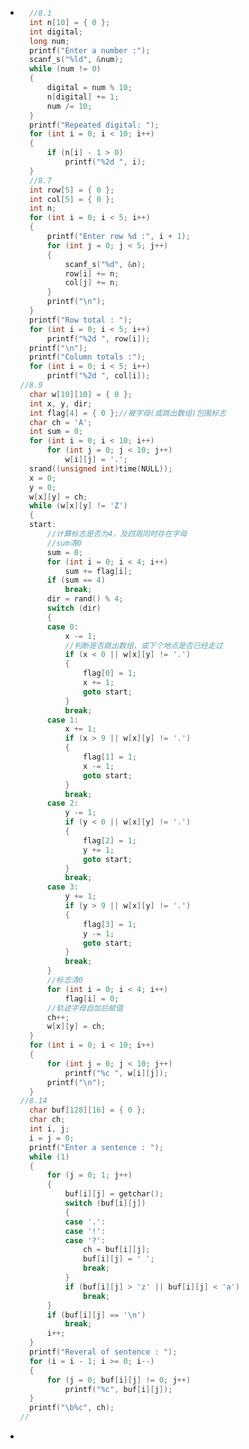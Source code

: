- ```c
  	//8.1
  	int n[10] = { 0 };
  	int digital;
  	long num;
  	printf("Enter a number :");
  	scanf_s("%ld", &num);
  	while (num != 0)
  	{
  		digital = num % 10;
  		n[digital] += 1;
  		num /= 10;
  	}
  	printf("Repeated digital: ");
  	for (int i = 0; i < 10; i++)
  	{
  		if (n[i] - 1 > 0)
  			printf("%2d ", i);
  	}
  	//8.7
  	int row[5] = { 0 };
  	int col[5] = { 0 };
  	int n;
  	for (int i = 0; i < 5; i++)
  	{
  		printf("Enter row %d :", i + 1);
  		for (int j = 0; j < 5; j++)
  		{
  			scanf_s("%d", &n);
  			row[i] += n;
  			col[j] += n;
  		}
  		printf("\n");
  	}
  	printf("Row total : ");
  	for (int i = 0; i < 5; i++)
  		printf("%2d ", row[i]);
  	printf("\n");
  	printf("Column totals :");
  	for (int i = 0; i < 5; i++)
  		printf("%2d ", col[i]);
  //8.9
  	char w[10][10] = { 0 };
  	int x, y, dir;
  	int flag[4] = { 0 };//被字母(或跳出数组)包围标志
  	char ch = 'A';
  	int sum = 0;
  	for (int i = 0; i < 10; i++)
  		for (int j = 0; j < 10; j++)
  			w[i][j] = '.';
  	srand((unsigned int)time(NULL));
  	x = 0;
  	y = 0;
  	w[x][y] = ch;
  	while (w[x][y] != 'Z')
  	{
  	start:
  		//计算标志是否为4，及四周同时存在字母
  		//sum清0
  		sum = 0;
  		for (int i = 0; i < 4; i++)
  			sum += flag[i];
  		if (sum == 4)
  			break;
  		dir = rand() % 4;
  		switch (dir)
  		{
  		case 0:
  			x -= 1;
  			//判断是否跳出数组，或下个地点是否已经走过
  			if (x < 0 || w[x][y] != '.')
  			{
  				flag[0] = 1;
  				x += 1;
  				goto start;
  			}
  			break;
  		case 1:
  			x += 1;
  			if (x > 9 || w[x][y] != '.')
  			{
  				flag[1] = 1;
  				x -= 1;
  				goto start;
  			}
  			break;
  		case 2:
  			y -= 1;
  			if (y < 0 || w[x][y] != '.')
  			{
  				flag[2] = 1;
  				y += 1;
  				goto start;
  			}
  			break;
  		case 3:
  			y += 1;
  			if (y > 9 || w[x][y] != '.')
  			{
  				flag[3] = 1;
  				y -= 1;
  				goto start;
  			}
  			break;
  		}
  		//标志清0
  		for (int i = 0; i < 4; i++)
  			flag[i] = 0;
  		//轨迹字母自加后赋值
  		ch++;
  		w[x][y] = ch;
  	}
  	for (int i = 0; i < 10; i++)
  	{
  		for (int j = 0; j < 10; j++)
  			printf("%c ", w[i][j]);
  		printf("\n");
  	}
  //8.14
  	char buf[128][16] = { 0 };
  	char ch;
  	int i, j;
  	i = j = 0;
  	printf("Enter a sentence : ");
  	while (1)
  	{
  		for (j = 0; 1; j++)
  		{
  			buf[i][j] = getchar();
  			switch (buf[i][j])
  			{
  			case '.':
  			case '!':
  			case '?':
  				ch = buf[i][j];
  				buf[i][j] = ' ';
  				break;
  			}
  			if (buf[i][j] > 'z' || buf[i][j] < 'a')
  				break;
  		}
  		if (buf[i][j] == '\n')
  			break;
  		i++;
  	}
  	printf("Reveral of sentence : ");
  	for (i = i - 1; i >= 0; i--)
  	{
  		for (j = 0; buf[i][j] != 0; j++)
  			printf("%c", buf[i][j]);
  	}
  	printf("\b%c", ch);
  //
  ```
-